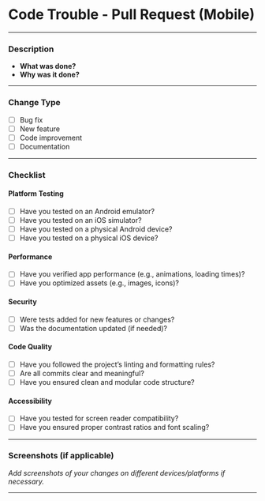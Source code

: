 # Code Trouble - Pull Request (Mobile)

---

### **Description**

- **What was done?**  
- **Why was it done?**  

---

### **Change Type**

- [ ] Bug fix  
- [ ] New feature  
- [ ] Code improvement  
- [ ] Documentation  

---

### **Checklist**

#### **Platform Testing**
- [ ] Have you tested on an Android emulator?  
- [ ] Have you tested on an iOS simulator?  
- [ ] Have you tested on a physical Android device?  
- [ ] Have you tested on a physical iOS device?  

#### **Performance**
- [ ] Have you verified app performance (e.g., animations, loading times)?  
- [ ] Have you optimized assets (e.g., images, icons)?  

#### **Security**
- [ ] Were tests added for new features or changes?  
- [ ] Was the documentation updated (if needed)?  

#### **Code Quality**
- [ ] Have you followed the project’s linting and formatting rules?  
- [ ] Are all commits clear and meaningful?  
- [ ] Have you ensured clean and modular code structure?  

#### **Accessibility**
- [ ] Have you tested for screen reader compatibility?  
- [ ] Have you ensured proper contrast ratios and font scaling?  

---

### **Screenshots (if applicable)**

_Add screenshots of your changes on different devices/platforms if necessary._

---
